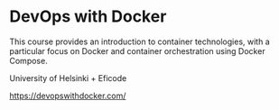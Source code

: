 # DevOps with Docker

This course provides an introduction to container technologies, with a particular focus on Docker and container orchestration using Docker Compose.

University of Helsinki + Eficode

https://devopswithdocker.com/
